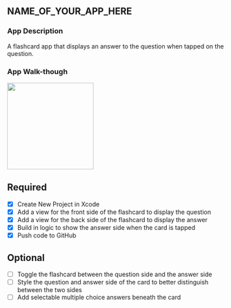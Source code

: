 ## NAME_OF_YOUR_APP_HERE

### App Description
A flashcard app that displays an answer to the question when tapped on the question. 

### App Walk-though

<img src="http://g.recordit.co/aPW42G81Vs.gif" width=200><br>

## Required
- [x] Create New Project in Xcode
- [x] Add a view for the front side of the flashcard to display the question
- [x] Add a view for the back side of the flashcard to display the answer
- [x] Build in logic to show the answer side when the card is tapped
- [x] Push code to GitHub
## Optional
- [ ] Toggle the flashcard between the question side and the answer side
- [ ] Style the question and answer side of the card to better distinguish between the two sides
- [ ] Add selectable multiple choice answers beneath the card